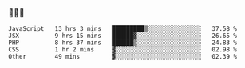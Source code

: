 ### 👋👋👋
<!--START_SECTION:waka-->
```text
JavaScript   13 hrs 3 mins   █████████▒░░░░░░░░░░░░░░░   37.58 % 
JSX          9 hrs 15 mins   ██████▓░░░░░░░░░░░░░░░░░░   26.65 % 
PHP          8 hrs 37 mins   ██████▒░░░░░░░░░░░░░░░░░░   24.83 % 
CSS          1 hr 2 mins     ▓░░░░░░░░░░░░░░░░░░░░░░░░   02.98 % 
Other        49 mins         ▓░░░░░░░░░░░░░░░░░░░░░░░░   02.39 % 
```
<!--END_SECTION:waka-->
